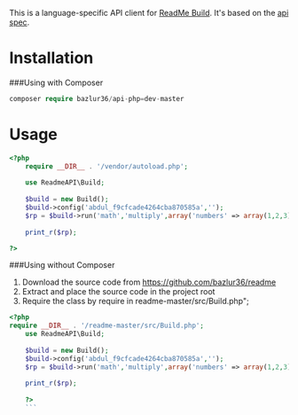 This is a language-specific API client for [ReadMe Build](https://readme.build). It's based on the [api spec](https://github.com/readmeio/api-spec).

# Installation

###Using with Composer
```php
composer require bazlur36/api-php=dev-master
```

# Usage
```php
<?php
    require __DIR__ . '/vendor/autoload.php';
    
    use ReadmeAPI\Build;
    
    $build = new Build();
    $build->config('abdul_f9cfcade4264cba870585a','');
    $rp = $build->run('math','multiply',array('numbers' => array(1,2,3)));
    
    print_r($rp);

?>
```

###Using without Composer
1. Download the source code from https://github.com/bazlur36/readme <br />
2. Extract and place the source code in the project root<br />
3. Require the class by require in readme-master/src/Build.php";
```php
<?php
require __DIR__ . '/readme-master/src/Build.php';
    use ReadmeAPI\Build;
    
    $build = new Build();
    $build->config('abdul_f9cfcade4264cba870585a','');
    $rp = $build->run('math','multiply',array('numbers' => array(1,2,3)));
    
    print_r($rp);
    
    ?>
    ```